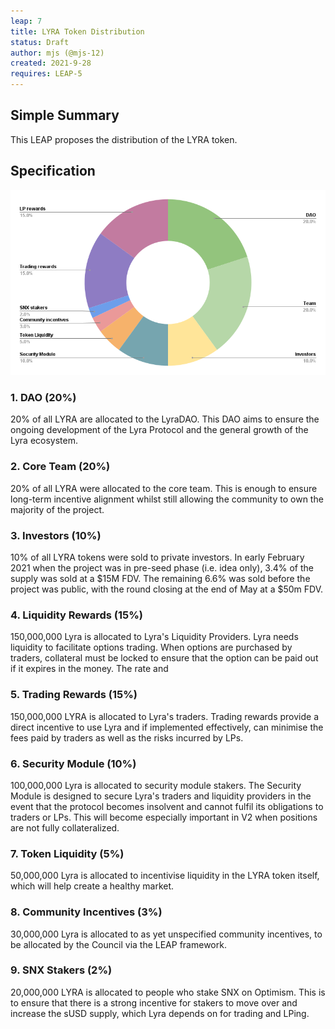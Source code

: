 ```yaml
---
leap: 7
title: LYRA Token Distribution
status: Draft
author: mjs (@mjs-12)
created: 2021-9-28
requires: LEAP-5
---
```


## Simple Summary

This LEAP proposes the distribution of the LYRA token.


## Specification

![Total](assets/leap-7/combined.png)


### 1. DAO (20%)

20% of all LYRA are allocated to the LyraDAO. This DAO aims to ensure the ongoing development of the Lyra Protocol and the general growth of the Lyra ecosystem.

### 2. Core Team (20%)

20% of all LYRA were allocated to the core team. This is enough to ensure long-term incentive alignment whilst still allowing the community to own the majority of the project.

### 3. Investors (10%)

10% of all LYRA tokens were sold to private investors. In early February 2021 when the project was in pre-seed phase (i.e. idea only), 3.4% of the supply was sold at a $15M FDV. The remaining 6.6% was sold before the project was public, with the round closing at the end of May at a $50m FDV.

### 4. Liquidity Rewards (15%)

150,000,000 Lyra is allocated to Lyra's Liquidity Providers. Lyra needs liquidity to facilitate options trading. When options are purchased by traders, collateral must be locked to ensure that the option can be paid out if it expires in the money. The rate and

### 5. Trading Rewards (15%)

150,000,000 LYRA is allocated to Lyra's traders. Trading rewards provide a direct incentive to use Lyra and if implemented effectively, can minimise the fees paid by traders as well as the risks incurred by LPs.

### 6. Security Module (10%)

100,000,000 Lyra is allocated to security module stakers. The Security Module is designed to secure Lyra's traders and liquidity providers in the event that the protocol becomes insolvent and cannot fulfil its obligations to traders or LPs. This will become especially important in V2 when positions are not fully collateralized.

### 7. Token Liquidity (5%)

50,000,000 Lyra is allocated to incentivise liquidity in the LYRA token itself, which will help create a healthy market.

### 8. Community Incentives (3%)

30,000,000 Lyra is allocated to as yet unspecified community incentives, to be allocated by the Council via the LEAP framework.

### 9. SNX Stakers (2%)

20,000,000 LYRA is allocated to people who stake SNX on Optimism. This is to ensure that there is a strong incentive for stakers to move over and increase the sUSD supply, which Lyra depends on for trading and LPing.
